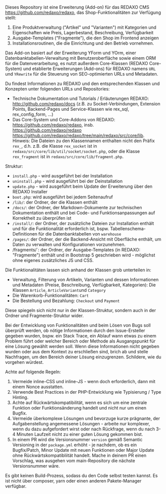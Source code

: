 Dieses Repository ist eine Erweiterung (Add-on) für das REDAXO CMS https://github.com/redaxo/redaxo, das Shop-Funktionalitäten zur Verfügung stellt:

1. Eine Produktverwaltung ("Artikel" und "Varianten") mit Kategorien und Eigenschaften wie Preis, Lagerbestand, Beschreibung, Verfügbarkeit
2. Ausgabe-Templates ("Fragmente"), die den Shop im Frontend anzeigen
3. Installationsroutinen, die die Einrichtung und den Betrieb vornehmen.

Das Add-on basiert auf der Erweiterung YForm und YOrm, einer Datenbanktabellen-Verwaltung mit Benutzeroberfläche sowie einem ORM für die Datenverarbeitung, es nutzt außerdem Core-Klassen (REDAXO Core-System) und etablierte Erweiterungen (Add-ons) für REDAXO namens `URL` und `YRewrite` für die Steuerung von SEO-optimierten URLs und Metadaten.

Du findest Informationen zu REDAXO und den entsprechenden Klassen und Konzepten unter folgenden URLs und Repositories:

* Technische Dokumentation und Tutorials / Erläuterungen REDAXO: <http://github.com/redaxo/docs> (z.B. zu Socket-Verbindungen, Extension Points, Backend-Pages und Service-Klassen wie rex_sql, rex_config_form, ...)
* Das Core-System und Core-Addons von REDAXO: https://github.com/redaxo/redaxo, insb. https://github.com/redaxo/redaxo <https://github.com/redaxo/redaxo/tree/main/redaxo/src/core/lib>. Hinweis: Die Dateien zu den Klassennamen enthalten nicht den Präfix `rex_`, d.h. z.B. die Klasse `rex_socket` ist in `redaxo/src/core/lib/util/socket/socket.php`, oder die Klasse `rex_fragment` ist in `redaxo/src/core/lib/fragment.php`. 

Struktur:
* `install.php` - wird ausgeführt bei der Installation
* `uninstall.php` - wird ausgeführt bei der Deinstallation
* `update.php` - wird ausgeführt beim Update der Erweiterung über den REDAXO Installer
* `boot.php`: wird ausgeführt bei jedem Seitenaufruf
* `/lib/`: der Ordner, der die Klassen enthält
* `/docs/`: der Ordner, der Markdown-Dokumente zur technischen Dokumentation enthält und bei Code- und Funktionsanpassungen auf Korrektheit zu überprüfen ist
* `/install/`: der Ordner, der zusätzliche Dateien zur Installation enthält und für die Funktionalität erforderlich ist, bspw. Tabellenschema-Definitionen für die Datenbanktabellen von `warehouse`
* `/pages/`: der Ordner, der die Backend-Ansicht mit Oberfläche enthält, um Daten zu verwalten und Konfigurationen vorzunehmen.
* /fragments/`: der Ordner, der Ausgabe-Templates (in REDAXO: "Fragmente") enthält und in Bootstrap 5 geschrieben wird - möglichst ohne eigenes zusätzliches JS und CSS.

Die Funktionalitäten lassen sich anhand der Klassen grob unterteilen in:

* Verwaltung, Filterung von Artikeln, Varianten und dessen Informationen und Metadaten (Preise, Beschreibung, Verfügbarkeit, Kategorien): Die Klassen `Article`, `ArticleVariant`und `Category`
* Die Warenkorb-Funktionalitäten: `Cart`
* Die Bestellung und Bezahlung: `Checkout` und `Payment`

Diese spiegeln sich nicht nur in der Klassen-Struktur, sondern auch in der Ordner und Fragmente-Struktur wider.

Bei der Entwicklung von Funktionalitäten und beim Lösen von Bugs soll überprüft werden, ob nötige Informationen durch den Issue-Ersteller gegeben wurden, bspw. ein Stack Trace, ein Ablauf wann etwas zu einem Problem führt oder welcher Bereich oder Methode als Ausgangspunkt für eine Lösung gewählt werden soll. Wenn diese Informationen nicht gegeben wurden oder aus dem Kontext zu erschließen sind, brich ab und stelle Nachfragen, um den Bereich deiner Lösung einzugrenzen. Schildere, wie du vorgehen würdest.

Achte auf folgende Regeln:

1. Vermeide inline-CSS und inline-JS - wenn doch erforderlich, dann mit einem Nonce ausstatten.
2. Verwende Best Practices in der PHP-Entwicklung wie Typisierung / Type Hinting.
3. Achte auf Rückwärtskompatibilität, wenn es sich um eine zentrale Funktion oder Funktionsänderung handelt und nicht nur um einen Bugfix.
4. Vermeide überkomplexe Lösungen und bevorzuge kurze prägnante, der Aufgabenstellung angemessene Lösungen - arbeite nur komplexer, wenn du dazu aufgefordert wirst oder nach Rückfrage, wenn du nach 3-4 Minuten Laufzeit nicht zu einer guten Lösung gekommen bist.
5. In einem PR wird die Versionsnummer `version` gemäß Semantic Versioning in der `package.yml` erhöht - je nachdem, ob es ein Bugfix/Patch, Minor Update mit neuen Funktionen oder Major Update ohne Rückwärtskompatibliität handelt. Mache in deinem PR einen Vorschlag, was ausgehen vom main-Repository die nächste Versionsnummer wäre.

Es gibt keinen Build-Prozess, sodass du den Code selbst testen kannst. Es ist nicht über composer, yarn oder einen anderen Pakete-Manager verfügbar.
